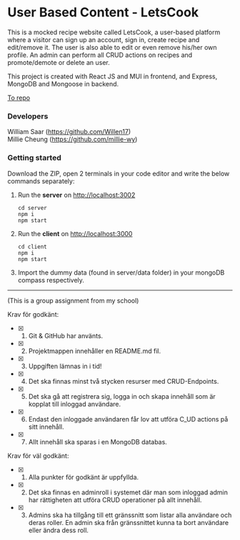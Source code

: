 # User Based Content - LetsCook

This is a mocked recipe website called LetsCook, a user-based platform where a visitor can sign up an account, sign in, create recipe and edit/remove it. The user is also able to edit or even remove his/her own profile. An admin can perform all CRUD actions on recipes and promote/demote or delete an user. 

This project is created with React JS and MUI in frontend, and Express, MongoDB and Mongoose in backend. 

[To repo](https://github.com/millie-wy/letsCook "User Based Content - LetsCook")

### Developers

William Saar (https://github.com/Willen17) </br>
Millie Cheung (https://github.com/millie-wy)

### Getting started

Download the ZIP, open 2 terminals in your code editor and write the below commands separately:

1. Run the **server** on [http://localhost:3002](http://localhost:3002)

   ```
   cd server
   npm i
   npm start
   ```

2. Run the **client** on [http://localhost:3000](http://localhost:3000)
   ```
   cd client
   npm i
   npm start
   ```

3. Import the dummy data (found in server/data folder) in your mongoDB compass respectively. 

---

(This is a group assignment from my school)

Krav för godkänt:

- [x] 1. Git & GitHub har använts.
- [x] 2. Projektmappen innehåller en README.md fil.
- [x] 3. Uppgiften lämnas in i tid!
- [x] 4. Det ska finnas minst två stycken resurser med CRUD-Endpoints.
- [x] 5. Det ska gå att registrera sig, logga in och skapa innehåll som är kopplat till inloggad användare.
- [x] 6. Endast den inloggade användaren får lov att utföra C_UD actions på sitt innehåll.
- [x] 7. Allt innehåll ska sparas i en MongoDB databas.

Krav för väl godkänt:

- [x] 1. Alla punkter för godkänt är uppfyllda.
- [x] 2. Det ska finnas en adminroll i systemet där man som inloggad admin har rättigheten att utföra CRUD operationer på allt innehåll.
- [x] 3. Admins ska ha tillgång till ett gränssnitt som listar alla användare och deras roller. En admin ska från gränssnittet kunna ta bort användare eller ändra dess roll.
